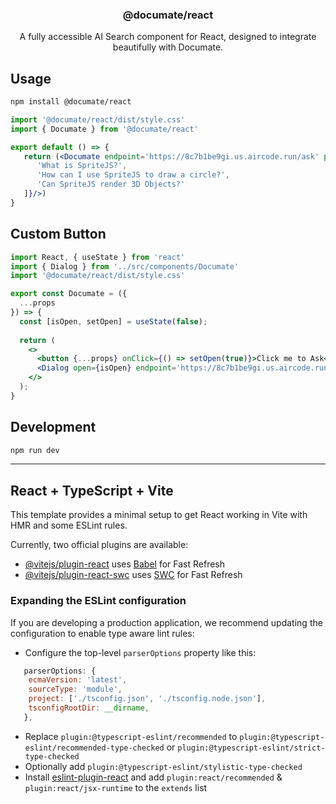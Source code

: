 <h3 align="center">
  @documate/react
</h3>

<p align="center">
  A fully accessible AI Search component for React, designed to integrate
  beautifully with Documate.
</p>

## Usage

```sh
npm install @documate/react
```

```jsx
import '@documate/react/dist/style.css'
import { Documate } from '@documate/react'

export default () => {
   return (<Documate endpoint='https://8c7b1be9gi.us.aircode.run/ask' predefinedQuestions={[
      'What is SpriteJS?',
      'How can I use SpriteJS to draw a circle?',
      'Can SpriteJS render 3D Objects?'
   ]}/>)
}
```

## Custom Button

```jsx
import React, { useState } from 'react'
import { Dialog } from '../src/components/Documate'
import '@documate/react/dist/style.css'

export const Documate = ({
  ...props
}) => {
  const [isOpen, setOpen] = useState(false);
  
  return (
    <>
      <button {...props} onClick={() => setOpen(true)}>Click me to Ask</button>
      <Dialog open={isOpen} endpoint='https://8c7b1be9gi.us.aircode.run/ask' onClose={() => setOpen(false)}/>
    </>
  );
}
```

## Development

```bash
npm run dev
```

---

## React + TypeScript + Vite

This template provides a minimal setup to get React working in Vite with HMR and some ESLint rules.

Currently, two official plugins are available:

- [@vitejs/plugin-react](https://github.com/vitejs/vite-plugin-react/blob/main/packages/plugin-react/README.md) uses [Babel](https://babeljs.io/) for Fast Refresh
- [@vitejs/plugin-react-swc](https://github.com/vitejs/vite-plugin-react-swc) uses [SWC](https://swc.rs/) for Fast Refresh

### Expanding the ESLint configuration

If you are developing a production application, we recommend updating the configuration to enable type aware lint rules:

- Configure the top-level `parserOptions` property like this:

```js
   parserOptions: {
    ecmaVersion: 'latest',
    sourceType: 'module',
    project: ['./tsconfig.json', './tsconfig.node.json'],
    tsconfigRootDir: __dirname,
   },
```

- Replace `plugin:@typescript-eslint/recommended` to `plugin:@typescript-eslint/recommended-type-checked` or `plugin:@typescript-eslint/strict-type-checked`
- Optionally add `plugin:@typescript-eslint/stylistic-type-checked`
- Install [eslint-plugin-react](https://github.com/jsx-eslint/eslint-plugin-react) and add `plugin:react/recommended` & `plugin:react/jsx-runtime` to the `extends` list
